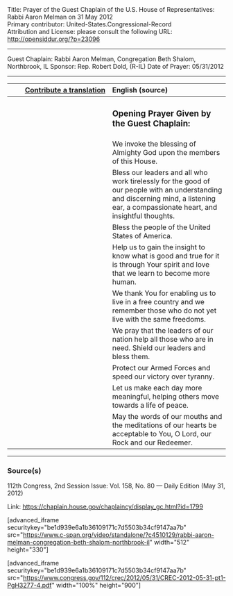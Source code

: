 <html>
<head></head>
<body>
Title: Prayer of the Guest Chaplain of the U.S. House of Representatives: Rabbi Aaron Melman on 31 May 2012<br />
Primary contributor: United-States.Congressional-Record<br />
Attribution and License: please consult the following URL: <a href="http://opensiddur.org/?p=23096">http://opensiddur.org/?p=23096</a>
<p />
<hr />

Guest Chaplain: Rabbi Aaron Melman, Congregation Beth Shalom, Northbrook, IL
Sponsor: Rep. Robert Dold, (R-IL)
Date of Prayer: 05/31/2012

<hr />

<table style="margin-left: auto;margin-right: auto;" class="draggable">
<thead><tr><th id="x" style="text-align: right;"><a href="/contributing/upload/">Contribute a translation</a></th><th style="text-align: left;">English (source)</th></tr></thead>
<tbody>
<tr><td style="vertical-align:top;" width="46%">
<div class="liturgy"><span lang="he">

</span></div></td>
 
<td style="vertical-align:top;" width="53%">
<div class="english">
<h3>Opening Prayer Given by the Guest Chaplain:</h3>
</div></td></tr>


<tr><td style="vertical-align:top;" width="46%">
<div class="liturgy"><span lang="he">

</span></div></td>
 
<td style="vertical-align:top;" width="53%">
<div class="english">
We invoke the blessing of Almighty God 
upon the members of this House.
</div></td></tr>


<tr><td style="vertical-align:top;" width="46%">
<div class="liturgy"><span lang="he">

</span></div></td>
 
<td style="vertical-align:top;" width="53%">
<div class="english">
Bless our leaders 
and all who work tirelessly for the good of our people 
with an understanding and discerning mind, 
a listening ear, 
a compassionate heart, 
and insightful thoughts.
</div></td></tr>


<tr><td style="vertical-align:top;" width="46%">
<div class="liturgy"><span lang="he">

</span></div></td>
 
<td style="vertical-align:top;" width="53%">
<div class="english">
Bless the people of the United States of America.
</div></td></tr>

<tr><td style="vertical-align:top;" width="46%">
<div class="liturgy"><span lang="he">

</span></div></td>
 
<td style="vertical-align:top;" width="53%">
<div class="english">
Help us to gain the insight 
to know what is good and true 
for it is through Your spirit and love 
that we learn to become more human.
</div></td></tr>

<tr><td style="vertical-align:top;" width="46%">
<div class="liturgy"><span lang="he">

</span></div></td>
 
<td style="vertical-align:top;" width="53%">
<div class="english">
We thank You 
for enabling us to live in a free country 
and we remember those 
who do not yet live with the same freedoms.
</div></td></tr>

<tr><td style="vertical-align:top;" width="46%">
<div class="liturgy"><span lang="he">

</span></div></td>
 
<td style="vertical-align:top;" width="53%">
<div class="english">
We pray that the leaders of our nation 
help all those who are in need.
Shield our leaders and bless them. 
</div></td></tr>

<tr><td style="vertical-align:top;" width="46%">
<div class="liturgy"><span lang="he">

</span></div></td>
 
<td style="vertical-align:top;" width="53%">
<div class="english">
Protect our Armed Forces 
and speed our victory over tyranny. 
</div></td></tr>

<tr><td style="vertical-align:top;" width="46%">
<div class="liturgy"><span lang="he">

</span></div></td>
 
<td style="vertical-align:top;" width="53%">
<div class="english">
Let us make each day more meaningful, 
helping others move towards a life of peace.
</div></td></tr>


<tr><td style="vertical-align:top;" width="46%">
<div class="liturgy"><span lang="he">

</span></div></td>
 
<td style="vertical-align:top;" width="53%">
<div class="english">
May the words of our mouths 
and the meditations of our hearts be acceptable to You, 
O Lord, our Rock and our Redeemer. 
</div></td></tr>
</tbody></table>

<hr />

<h3>Source(s)</h3>

112th Congress, 2nd Session
Issue: Vol. 158, No. 80 — Daily Edition (May 31, 2012)

Link: <a href="https://chaplain.house.gov/chaplaincy/display_gc.html?id=1799">https://chaplain.house.gov/chaplaincy/display_gc.html?id=1799</a>

[advanced_iframe securitykey="be1d939e6a1b36109171c7d5503b34cf9147aa7b" src="https://www.c-span.org/video/standalone/?c4510129/rabbi-aaron-melman-congregation-beth-shalom-northbrook-il" width="512" height="330"]

[advanced_iframe securitykey="be1d939e6a1b36109171c7d5503b34cf9147aa7b" src="https://www.congress.gov/112/crec/2012/05/31/CREC-2012-05-31-pt1-PgH3277-4.pdf" width="100%" height="900"]
</body>
</html>